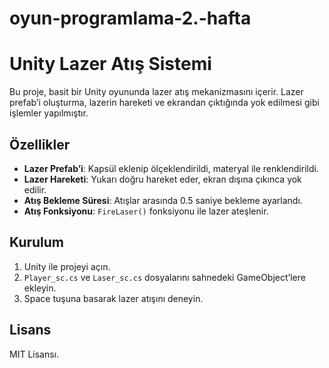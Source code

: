# oyun-programlama-2.-hafta
# Unity Lazer Atış Sistemi

Bu proje, basit bir Unity oyununda lazer atış mekanizmasını içerir. Lazer prefab’i oluşturma, lazerin hareketi ve ekrandan çıktığında yok edilmesi gibi işlemler yapılmıştır.

## Özellikler
- **Lazer Prefab’i**: Kapsül eklenip ölçeklendirildi, materyal ile renklendirildi.
- **Lazer Hareketi**: Yukarı doğru hareket eder, ekran dışına çıkınca yok edilir.
- **Atış Bekleme Süresi**: Atışlar arasında 0.5 saniye bekleme ayarlandı.
- **Atış Fonksiyonu**: `FireLaser()` fonksiyonu ile lazer ateşlenir.

## Kurulum
1. Unity ile projeyi açın.
2. `Player_sc.cs` ve `Laser_sc.cs` dosyalarını sahnedeki GameObject’lere ekleyin.
3. Space tuşuna basarak lazer atışını deneyin.

## Lisans
MIT Lisansı.

